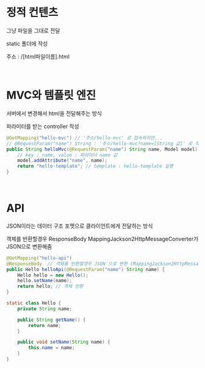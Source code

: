 # 정적 컨텐츠

그냥 파일을 그대로 전달

static 폴더에 작성

주소 : /[html파일이름].html

<br>

# MVC와 템플릿 엔진

서버에서 변경해서 html을 전달해주는 방식

파라미터를 받는 controller 작성

```java
@GetMapping("hello-mvc") // '주소/hello-mvc' 로 접속하지만...
// @RequestParam("name") String : '주소/hello-mvc?name=[String 값]' 로 작성해 name 값 전달해줘야함.
public String helloMvc(@RequestParam("name") String name, Model model) {
    // key : name, value : 파라미터 name 값
    model.addAttribute("name", name);
    return "hello-template"; // template : hello-template 실행
}
```

<br>

# API

JSON이라는 데이터 구조 포멧으로 클라이언트에게 전달하는 방식

객체를 반환할경우
ResponseBody MappingJackson2HttpMessageConverter가 JSON으로 변환해줌

```java
@GetMapping("hello-api")
@ResponseBody  // 객체를 반환할경우 JSON 으로 변환 (MappingJackson2HttpMessageConverter)
public Hello helloApi(@RequestParam("name") String name) {
    Hello hello = new Hello();
    hello.setName(name);
    return hello; // 객체 반환
}

static class Hello {
    private String name;

    public String getName() {
        return name;
    }

    public void setName(String name) {
        this.name = name;
    }
}
```
